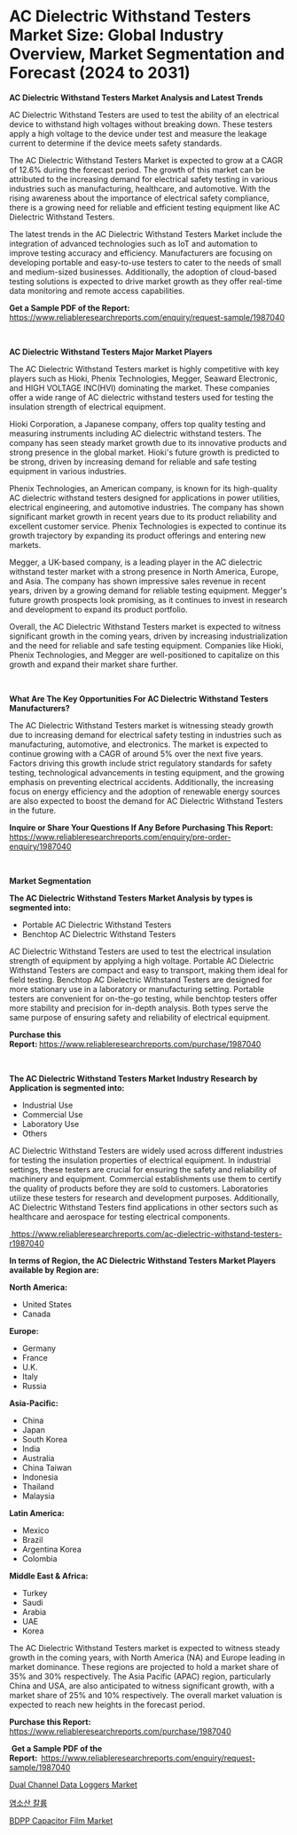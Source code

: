 <p><h1>AC Dielectric Withstand Testers Market Size: Global Industry Overview, Market Segmentation and Forecast (2024 to 2031)</h1></p><p><strong>AC Dielectric Withstand Testers Market Analysis and Latest Trends</strong></p>
<p><p>AC Dielectric Withstand Testers are used to test the ability of an electrical device to withstand high voltages without breaking down. These testers apply a high voltage to the device under test and measure the leakage current to determine if the device meets safety standards.</p><p>The AC Dielectric Withstand Testers Market is expected to grow at a CAGR of 12.6% during the forecast period. The growth of this market can be attributed to the increasing demand for electrical safety testing in various industries such as manufacturing, healthcare, and automotive. With the rising awareness about the importance of electrical safety compliance, there is a growing need for reliable and efficient testing equipment like AC Dielectric Withstand Testers.</p><p>The latest trends in the AC Dielectric Withstand Testers Market include the integration of advanced technologies such as IoT and automation to improve testing accuracy and efficiency. Manufacturers are focusing on developing portable and easy-to-use testers to cater to the needs of small and medium-sized businesses. Additionally, the adoption of cloud-based testing solutions is expected to drive market growth as they offer real-time data monitoring and remote access capabilities.</p></p>
<p><strong>Get a Sample PDF of the Report:&nbsp;</strong> <a href="https://www.reliableresearchreports.com/enquiry/request-sample/1987040">https://www.reliableresearchreports.com/enquiry/request-sample/1987040</a></p>
<p>&nbsp;</p>
<p><strong>AC Dielectric Withstand Testers Major Market Players</strong></p>
<p><p>The AC Dielectric Withstand Testers market is highly competitive with key players such as Hioki, Phenix Technologies, Megger, Seaward Electronic, and HIGH VOLTAGE INC(HVI) dominating the market. These companies offer a wide range of AC dielectric withstand testers used for testing the insulation strength of electrical equipment.</p><p>Hioki Corporation, a Japanese company, offers top quality testing and measuring instruments including AC dielectric withstand testers. The company has seen steady market growth due to its innovative products and strong presence in the global market. Hioki's future growth is predicted to be strong, driven by increasing demand for reliable and safe testing equipment in various industries.</p><p>Phenix Technologies, an American company, is known for its high-quality AC dielectric withstand testers designed for applications in power utilities, electrical engineering, and automotive industries. The company has shown significant market growth in recent years due to its product reliability and excellent customer service. Phenix Technologies is expected to continue its growth trajectory by expanding its product offerings and entering new markets.</p><p>Megger, a UK-based company, is a leading player in the AC dielectric withstand tester market with a strong presence in North America, Europe, and Asia. The company has shown impressive sales revenue in recent years, driven by a growing demand for reliable testing equipment. Megger's future growth prospects look promising, as it continues to invest in research and development to expand its product portfolio.</p><p>Overall, the AC Dielectric Withstand Testers market is expected to witness significant growth in the coming years, driven by increasing industrialization and the need for reliable and safe testing equipment. Companies like Hioki, Phenix Technologies, and Megger are well-positioned to capitalize on this growth and expand their market share further.</p></p>
<p>&nbsp;</p>
<p><strong>What Are The Key Opportunities For AC Dielectric Withstand Testers Manufacturers?</strong></p>
<p><p>The AC Dielectric Withstand Testers market is witnessing steady growth due to increasing demand for electrical safety testing in industries such as manufacturing, automotive, and electronics. The market is expected to continue growing with a CAGR of around 5% over the next five years. Factors driving this growth include strict regulatory standards for safety testing, technological advancements in testing equipment, and the growing emphasis on preventing electrical accidents. Additionally, the increasing focus on energy efficiency and the adoption of renewable energy sources are also expected to boost the demand for AC Dielectric Withstand Testers in the future.</p></p>
<p><strong>Inquire or Share Your Questions If Any Before Purchasing This Report:</strong> <a href="https://www.reliableresearchreports.com/enquiry/pre-order-enquiry/1987040">https://www.reliableresearchreports.com/enquiry/pre-order-enquiry/1987040</a></p>
<p>&nbsp;</p>
<p><strong>Market Segmentation</strong></p>
<p><strong>The AC Dielectric Withstand Testers Market Analysis by types is segmented into:</strong></p>
<p><ul><li>Portable AC Dielectric Withstand Testers</li><li>Benchtop AC Dielectric Withstand Testers</li></ul></p>
<p><p>AC Dielectric Withstand Testers are used to test the electrical insulation strength of equipment by applying a high voltage. Portable AC Dielectric Withstand Testers are compact and easy to transport, making them ideal for field testing. Benchtop AC Dielectric Withstand Testers are designed for more stationary use in a laboratory or manufacturing setting. Portable testers are convenient for on-the-go testing, while benchtop testers offer more stability and precision for in-depth analysis. Both types serve the same purpose of ensuring safety and reliability of electrical equipment.</p></p>
<p><strong>Purchase this Report:&nbsp;</strong><a href="https://www.reliableresearchreports.com/purchase/1987040">https://www.reliableresearchreports.com/purchase/1987040</a></p>
<p>&nbsp;</p>
<p><strong>The AC Dielectric Withstand Testers Market Industry Research by Application is segmented into:</strong></p>
<p><ul><li>Industrial Use</li><li>Commercial Use</li><li>Laboratory Use</li><li>Others</li></ul></p>
<p><p>AC Dielectric Withstand Testers are widely used across different industries for testing the insulation properties of electrical equipment. In industrial settings, these testers are crucial for ensuring the safety and reliability of machinery and equipment. Commercial establishments use them to certify the quality of products before they are sold to customers. Laboratories utilize these testers for research and development purposes. Additionally, AC Dielectric Withstand Testers find applications in other sectors such as healthcare and aerospace for testing electrical components.</p></p>
<p><a href="https://www.reliableresearchreports.com/ac-dielectric-withstand-testers-r1987040">&nbsp;https://www.reliableresearchreports.com/ac-dielectric-withstand-testers-r1987040</a></p>
<p><strong>In terms of Region, the AC Dielectric Withstand Testers Market Players available by Region are:</strong></p>
<p>
    <p> <strong> North America: </strong>
        <ul>
            <li>United States</li>
            <li>Canada</li>
        </ul>
        </p> 
    <p> <strong> Europe: </strong>
        <ul>
            <li>Germany</li>
            <li>France</li>
            <li>U.K.</li>
            <li>Italy</li>
            <li>Russia</li>
        </ul>
        </p> 
    <p> <strong> Asia-Pacific: </strong>
        <ul>
            <li>China</li>
            <li>Japan</li>
            <li>South Korea</li>
            <li>India</li>
            <li>Australia</li>
            <li>China Taiwan</li>
            <li>Indonesia</li>
            <li>Thailand</li>
            <li>Malaysia</li>
        </ul>
        </p> 
    <p> <strong> Latin America: </strong>
        <ul>
            <li>Mexico</li>
            <li>Brazil</li>
            <li>Argentina Korea</li>
            <li>Colombia</li>
        </ul>
        </p> 
    <p> <strong> Middle East & Africa: </strong>
        <ul>
            <li>Turkey</li>
            <li>Saudi</li>
            <li>Arabia</li>
            <li>UAE</li>
            <li>Korea</li>
        </ul>
    </p>
    </p>
<p><p>The AC Dielectric Withstand Testers market is expected to witness steady growth in the coming years, with North America (NA) and Europe leading in market dominance. These regions are projected to hold a market share of 35% and 30% respectively. The Asia Pacific (APAC) region, particularly China and USA, are also anticipated to witness significant growth, with a market share of 25% and 10% respectively. The overall market valuation is expected to reach new heights in the forecast period.</p></p>
<p><strong>Purchase this Report: </strong><a href="https://www.reliableresearchreports.com/purchase/1987040">https://www.reliableresearchreports.com/purchase/1987040</a></p>
<p>&nbsp;<strong>Get a Sample PDF of the Report:&nbsp;&nbsp;</strong><a href="https://www.reliableresearchreports.com/enquiry/request-sample/1987040">https://www.reliableresearchreports.com/enquiry/request-sample/1987040</a></p>
<p><strong></strong></p>
<p><p><a href="https://github.com/JameTravis/Market-Research-Report-List-4/blob/main/dual-channel-data-loggers-market.md">Dual Channel Data Loggers Market</a></p><p><a href="https://github.com/laholand/Market-Research-Report-List-3/blob/main/375139741345.md">염소산 칼륨</a></p><p><a href="https://cat-emmental-94b.notion.site/BDPP-Capacitor-Film-Market-Research-Report-Its-History-and-Forecast-2024-to-2031-7cb7bf4c570b4952b9b6ca4dfeabc91a">BDPP Capacitor Film Market</a></p></p>